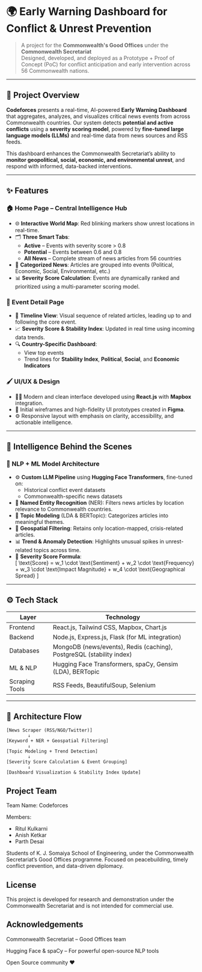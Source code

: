 # 🌍 Early Warning Dashboard for Conflict & Unrest Prevention

> A project for the **Commonwealth's Good Offices** under the **Commonwealth Secretariat**  
> Designed, developed, and deployed as a Prototype + Proof of Concept (PoC) for conflict anticipation and early intervention across 56 Commonwealth nations.

---

## 🧠 Project Overview

**Codeforces** presents a real-time, AI-powered **Early Warning Dashboard** that aggregates, analyzes, and visualizes critical news events from across Commonwealth countries. Our system detects **potential and active conflicts** using a **severity scoring model**, powered by **fine-tuned large language models (LLMs)** and real-time data from news sources and RSS feeds.

This dashboard enhances the Commonwealth Secretariat’s ability to **monitor geopolitical, social, economic, and environmental unrest**, and respond with informed, data-backed interventions.

---

## ✨ Features

### 🏠 Home Page – Central Intelligence Hub
- 🌐 **Interactive World Map**: Red blinking markers show unrest locations in real-time.
- 🗂️ **Three Smart Tabs**:
  - **Active** – Events with severity score > 0.8
  - **Potential** – Events between 0.6 and 0.8
  - **All News** – Complete stream of news articles from 56 countries
- 📰 **Categorized News**: Articles are grouped into events (Political, Economic, Social, Environmental, etc.)
- 📊 **Severity Score Calculation**: Events are dynamically ranked and prioritized using a multi-parameter scoring model.

### 📌 Event Detail Page
- 🧵 **Timeline View**: Visual sequence of related articles, leading up to and following the core event.
- 📈 **Severity Score & Stability Index**: Updated in real time using incoming data trends.
- 🔍 **Country-Specific Dashboard**:
  - View top events
  - Trend lines for **Stability Index**, **Political**, **Social**, and **Economic Indicators**

### 🖌️ UI/UX & Design
- 🧑‍🎨 Modern and clean interface developed using **React.js** with **Mapbox** integration.
- 🎨 Initial wireframes and high-fidelity UI prototypes created in **Figma**.
- ⚙️ Responsive layout with emphasis on clarity, accessibility, and actionable intelligence.

---

## 🤖 Intelligence Behind the Scenes

### 🧠 NLP + ML Model Architecture
- ⚙️ **Custom LLM Pipeline** using **Hugging Face Transformers**, fine-tuned on:
  - Historical conflict event datasets 
  - Commonwealth-specific news datasets
- 🧾 **Named Entity Recognition** (NER): Filters news articles by location relevance to Commonwealth countries.
- 🧠 **Topic Modeling** (LDA & BERTopic): Categorizes articles into meaningful themes.
- 📍 **Geospatial Filtering**: Retains only location-mapped, crisis-related articles.
- 📊 **Trend & Anomaly Detection**: Highlights unusual spikes in unrest-related topics across time.
- 🧮 **Severity Score Formula**:  
  \[
  \text{Score} = w_1 \cdot \text{Sentiment} + w_2 \cdot \text{Frequency} + w_3 \cdot \text{Impact Magnitude} + w_4 \cdot \text{Geographical Spread}
  \]

---

## ⚙️ Tech Stack

| Layer          | Technology                                                                 |
|----------------|----------------------------------------------------------------------------|
| Frontend       | React.js, Tailwind CSS, Mapbox, Chart.js                                   |
| Backend        | Node.js, Express.js, Flask (for ML integration)                            |
| Databases      | MongoDB (news/events), Redis (caching), PostgreSQL (stability index)       |
| ML & NLP       | Hugging Face Transformers, spaCy, Gensim (LDA), BERTopic                   |
| Scraping Tools | RSS Feeds, BeautifulSoup, Selenium                                         |                       

---

## 📌 Architecture Flow

```text
[News Scraper (RSS/NGO/Twitter)] 
        ↓
[Keyword + NER + Geospatial Filtering] 
        ↓
[Topic Modeling + Trend Detection] 
        ↓
[Severity Score Calculation & Event Grouping] 
        ↓
[Dashboard Visualization & Stability Index Update]
```

## Project Team

Team Name: Codeforces

Members: 
- Ritul Kulkarni
- Anish Ketkar
- Parth Desai

Students of K. J. Somaiya School of Engineering, under the Commonwealth Secretariat’s Good Offices programme.
Focused on peacebuilding, timely conflict prevention, and data-driven diplomacy.

## License

This project is developed for research and demonstration under the Commonwealth Secretariat and is not intended for commercial use.

## Acknowledgements

Commonwealth Secretariat – Good Offices team

Hugging Face & spaCy – For powerful open-source NLP tools

Open Source community ❤️
